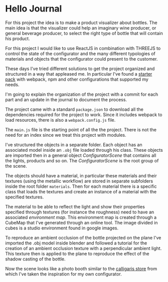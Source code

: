 # Hello Journal
For this project the idea is to make a product visualizer about bottles.
The main idea is that the visualizer could help an imaginary wine producer, or general beverage producer, to select the right
type of bottle that will contain his product.

For this project I would like to use ReactJS in combination with THREEJS to control the state of the configurator and the many different typologies of materials and objects that the configurator could present to the customer.

These days I've tried different solutions to get the project organized and structured in a way that appleased me.
In particular I've found a [starter pack](https://github.com/edwinwebb/three-seed) with webpack, npm and other configurations that supported my needs.

I'm going to explain the organization of the project with a commit for each part and an update in the journal to document the process.

The project came with a standard `package.json` to download all the dependencies required for the project to work. Since it includes webpack to load resources, there is also a `webpack.config.js` file.

The `main.js` file is the starting point of all the the project. There is not the need for an index since we treat this project with modules.

I've structured the objects in a separate folder. Each object has an associated model inside an `.obj` file loaded through his class. These objects are imported then in a general object *ConfiguratorScene* that contains all the lights, products and so on.
The *ConfiguratorScene* is the root group of the scene.

The objects should have a material, in particular these materials and their textures (using the metallic workflow) are stored in separate subfolders inside the root folder `materials`. Then for each material there is a specific class that loads the textures and create an instance of a material with the specified textures.

The material to be able to reflect the light and show their properties specified through textures (for instance the roughness) need to have an associated *environment map*. This environment map is created through a CubeMap that I've generated through an online tool. The image divided in cubes is a studio environment found in google images.

To reproduce an ambient occlusion of the bottle projected on the plane I've imported the .obj model inside blender and followed a tutorial for the creation of an ambient occlusion texture with a perpendicular ambient light. This texture then is applied to the plane to reproduce the effect of the shadow casting of the bottle.

Now the scene looks like a photo booth similar to the [calligaris store](https://www.calligaris.com/en_int/shop/annie-cs-1853-lh.html) from which I've taken the inspiration for my own configurator.